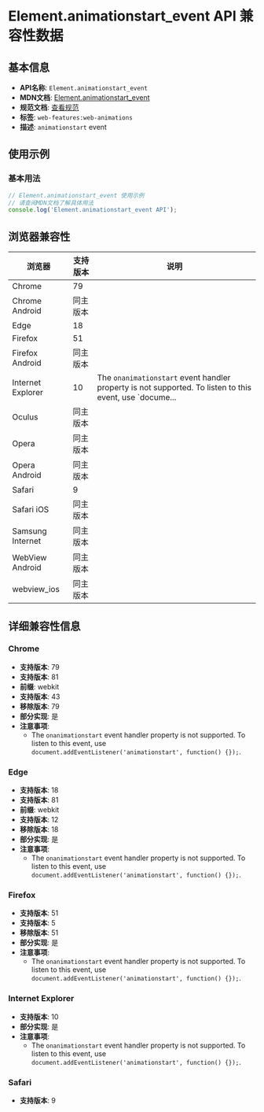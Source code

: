 # Element.animationstart_event API 兼容性数据

## 基本信息

- **API名称**: `Element.animationstart_event`
- **MDN文档**: [Element.animationstart_event](https://developer.mozilla.org/docs/Web/API/Element/animationstart_event)
- **规范文档**: [查看规范](https://drafts.csswg.org/css-animations/#eventdef-globaleventhandlers-animationstart)
- **标签**: `web-features:web-animations`
- **描述**: `animationstart` event

## 使用示例

### 基本用法

```javascript
// Element.animationstart_event 使用示例
// 请查阅MDN文档了解具体用法
console.log('Element.animationstart_event API');
```

## 浏览器兼容性

| 浏览器 | 支持版本 | 说明 |
|--------|----------|------|
| Chrome | 79 |  |
| Chrome Android | 同主版本 |  |
| Edge | 18 |  |
| Firefox | 51 |  |
| Firefox Android | 同主版本 |  |
| Internet Explorer | 10 | The `onanimationstart` event handler property is not supported. To listen to this event, use `docume... |
| Oculus | 同主版本 |  |
| Opera | 同主版本 |  |
| Opera Android | 同主版本 |  |
| Safari | 9 |  |
| Safari iOS | 同主版本 |  |
| Samsung Internet | 同主版本 |  |
| WebView Android | 同主版本 |  |
| webview_ios | 同主版本 |  |

## 详细兼容性信息

### Chrome

- **支持版本**: 79
- **支持版本**: 81
- **前缀**: webkit
- **支持版本**: 43
- **移除版本**: 79
- **部分实现**: 是
- **注意事项**:
  - The `onanimationstart` event handler property is not supported. To listen to this event, use `document.addEventListener('animationstart', function() {});`.

### Edge

- **支持版本**: 18
- **支持版本**: 81
- **前缀**: webkit
- **支持版本**: 12
- **移除版本**: 18
- **部分实现**: 是
- **注意事项**:
  - The `onanimationstart` event handler property is not supported. To listen to this event, use `document.addEventListener('animationstart', function() {});`.

### Firefox

- **支持版本**: 51
- **支持版本**: 5
- **移除版本**: 51
- **部分实现**: 是
- **注意事项**:
  - The `onanimationstart` event handler property is not supported. To listen to this event, use `document.addEventListener('animationstart', function() {});`.

### Internet Explorer

- **支持版本**: 10
- **部分实现**: 是
- **注意事项**:
  - The `onanimationstart` event handler property is not supported. To listen to this event, use `document.addEventListener('animationstart', function() {});`.

### Safari

- **支持版本**: 9

